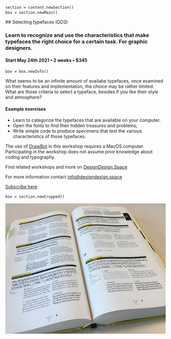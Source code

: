 

<!-- GD3 -->


~~~
section = content.newSection()
box = section.newMain()
~~~
<a name="GD3"/>
## Selecting typefaces <span class="wcode">(GD3)</span>

### Learn to recognize and use the characteristics that make typefaces the right choice for a certain task. For graphic designers.

#### Start May 24<span class="sup">th</span> 2021 • 2 weeks • $345

~~~
box = box.newInfo()
~~~

What seems to be an infinite amount of availabe typefaces, once examined on their features and implementation, the choice may be rather limited. What are those criteria to select a typeface, besides if you like their style and atmosphere?

#### Example exercises

* Learn to categorize the typefaces that are available on your computer.
* Open the fonts to find their hidden treasures and problems;
* Write simple code to produce specimens that test the various characteristics of those typefaces.

The use of <a href="http://drawbot.com" target="external">DrawBot</a> in this workshop requires a MacOS computer. Participating in the workshop does not assume prior knowledge about coding and typography.

Find related workshops and more on <a href="https://designdesign.space" target="external">DesignDesign.Space</a>

For more information contact <a href="mailto:info@designdesign.space?subject=Selecting typefaces GD3">info@designdesign.space</a>

<a href="https://www.eventbrite.com/d/online/designdesign/?q=designdesign" target="external">Subscribe here</a>


~~~
box = section.newCropped()
~~~

![cover y=center x=center](images/IMG_5941.jpeg)

